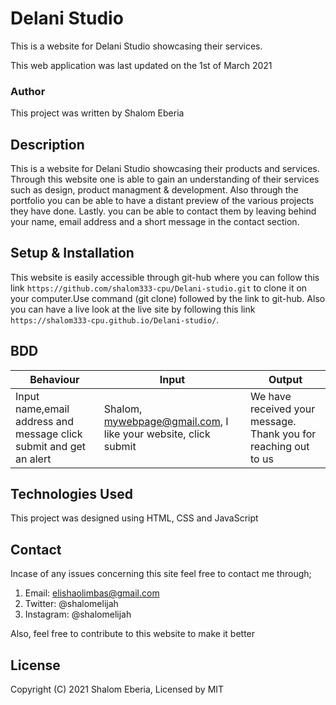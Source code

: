 # Delani Studio
This is a website for Delani Studio showcasing their services.

This web application was last updated on the 1st of March 2021

### Author
This project was written by Shalom Eberia

## Description
This is a website for Delani Studio showcasing their products and services. Through this website one is able to gain an understanding of their services such as design, product managment & development. Also through the portfolio you can be able to have a distant preview of the various projects they have done. Lastly. you can be able to contact them by leaving behind your name, email address and a short message in the contact section.

## Setup & Installation
This website is easily accessible through git-hub where you can follow this link ```https://github.com/shalom333-cpu/Delani-studio.git``` to clone it on your computer.Use command (git clone) followed by the link to git-hub. Also you can have a live look at the live site by following this link ```https://shalom333-cpu.github.io/Delani-studio/```.

## BDD
| Behaviour | Input | Output |
| --------- | ------- | ------ |
| Input name,email address and message click submit and get an alert | Shalom, mywebpage@gmail.com, I like your website, click submit |  We have received your message. Thank you for reaching out to us |

## Technologies Used
This project was designed using HTML, CSS and JavaScript

## Contact
Incase of any issues concerning this site feel free to contact me through;
1. Email: elishaolimbas@gmail.com
2. Twitter: @shalomelijah
3. Instagram: @shalomelijah

Also, feel free to contribute to this website to make it better

## License
Copyright (C) 2021 Shalom Eberia, Licensed by MIT